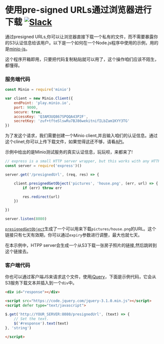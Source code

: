 # 使用pre-signed URLs通过浏览器进行下载 [![Slack](https://slack.minio.io/slack?type=svg)](https://slack.minio.io)

通过presigned URLs,你可以让浏览器直接下载一个私有的文件，而不需要暴露你的S3认证信息给该用户。以下是一个如何在一个Node.js程序中使用的示例，用的是[minio-js](https://github.com/minio/minio-js)。

这个程序开箱即用，只要把代码复制粘贴就可以用了，这个操作咱们应该不陌生，都懂得。

### 服务端代码

```js
const Minio = require('minio')

var client = new Minio.Client({
    endPoint: 'play.minio.io',
    port: 9000,
    secure: true,
    accessKey: 'Q3AM3UQ867SPQQA43P2F',
    secretKey: 'zuf+tfteSlswRu7BJ86wekitnifILbZam1KYY3TG'
})
```

为了发这个请求，我们需要创建一个Minio client,并且输入咱们的认证信息。通过这个clinet,你可以上传下载文件，如果觉得这还不够，请看[API](https://github.com/minio/minio-js/blob/master/docs/API.md)。

示例中给出的是Minio测试服务的真实认证信息，玩玩呗，来都来了!

```js
// express is a small HTTP server wrapper, but this works with any HTTP server
const server = require('express')()

server.get('/presignedUrl', (req, res) => {

    client.presignedGetObject('pictures', 'house.png', (err, url) => {
        if (err) throw err

        res.redirect(url)
    })

})

server.listen(8080)
```

[`presignedGetObject`](https://docs.minio.io/docs/javascript-client-api-reference#presignedGetObject)生成了一个可以用来下载`pictures/house.png`的URL。这个链接只有七天有效期，你可以通过`expiry`参数进行调整，最大也就七天。

在本示例中，HTPP server会生成一个从S3下载一张房子照片的链接,然后跳转到这个链接去。

### 客户端代码
你也可以通过客户端JS来请求这个文件，使用[jQuery](http://jquery.com/)，下面是示例代码，它会从S3服务下载文本并插入到一个`div`中。

```html
<div id="response"></div>

<script src="https://code.jquery.com/jquery-3.1.0.min.js"></script>
<script defer type="text/javascript">

$.get('http://YOUR_SERVER:8080/presignedUrl', (text) => {
	// Set the text.
	$('#response').text(text)
}, 'string')

</script>
```
